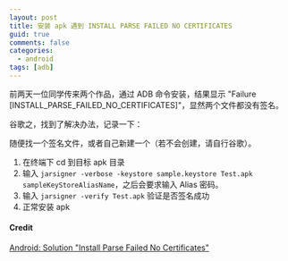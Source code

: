 ```yaml
---
layout: post
title: 安装 apk 遇到 INSTALL PARSE FAILED NO CERTIFICATES
guid: true
comments: false
categories:
  - android
tags: [adb]
---
```


前两天一位同学传来两个作品，通过 ADB 命令安装，结果显示 "Failure [INSTALL_PARSE_FAILED_NO_CERTIFICATES]"，显然两个文件都没有签名。

谷歌之，找到了解决办法，记录一下：

随便找一个签名文件，或者自己新建一个（若不会创建，请自行谷歌）。

1. 在终端下 cd 到目标 apk 目录
2. 输入 `jarsigner -verbose -keystore sample.keystore Test.apk sampleKeyStoreAliasName`，之后会要求输入 Alias 密码。
3. 输入 `jarsigner -verify Test.apk` 验证是否签名成功
4. 正常安装 apk

#### Credit
[Android: Solution "Install Parse Failed No Certificates"](https://dzone.com/articles/android-solution-install-parse-1)
